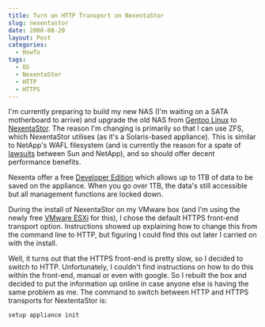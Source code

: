 ```yaml
---
title: Turn on HTTP Transport on NexentaStor
slug: nexentastor
date: 2008-08-20
layout: Post
categories:
  - HowTo
tags:
  - OS
  - NexentaStor
  - HTTP
  - HTTPS
---
```


I'm currently preparing to build my new NAS (I'm waiting on a SATA motherboard to arrive) and upgrade the old NAS from [Gentoo Linux](http://www.gentoo.org/) to [NexentaStor](http://www.nexenta.com/corp/). The reason I'm changing is primarily so that I can use ZFS, which NexentaStor utilises (as it's a Solaris-based appliance). This is similar to NetApp's WAFL filesystem (and is currently the reason for a spate of [lawsuits](http://www.sun.com/lawsuit/zfs/) between Sun and NetApp), and so should offer decent performance benefits.

<!-- more -->

Nexenta offer a free [Developer Edition](http://www.nexenta.com/corp/index.php?option=com_content&task=view&id=18&Itemid=75) which allows up to 1TB of data to be saved on the appliance. When you go over 1TB, the data's still accessible but all management functions are locked down.

During the install of NexentaStor on my VMware box (and I'm using the newly free [VMware ESXi](http://www.vmware.com/products/esxi/) for this), I chose the default HTTPS front-end transport option. Instructions showed up explaining how to change this from the command line to HTTP, but figuring I could find this out later I carried on with the install.

Well, it turns out that the HTTPS front-end is pretty slow, so I decided to switch to HTTP. Unfortunately, I couldn't find instructions on how to do this within the front-end, manual or even with google. So I rebuilt the box and decided to put the information up online in case anyone else is having the same problem as me. The command to switch between HTTP and HTTPS transports for NextentaStor is:

```bash
setup appliance init
```
